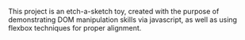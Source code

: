 This project is an etch-a-sketch toy, created with the purpose of demonstrating DOM manipulation skills via javascript,
 as well as using flexbox techniques for proper alignment. 